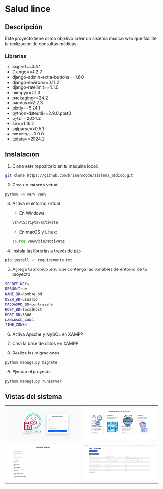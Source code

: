 # Salud lince


## Descripción
Este proyecto tiene como objetivo crear un sistema medico web que facilite la realización de consultas médicas

### Librerías
- asgiref==3.8.1
- Django==4.2.7
- django-admin-extra-buttons==1.6.0
- django-environ==0.11.2
- django-ratelimit==4.1.0
- numpy==2.1.3
- packaging==24.2
- pandas==2.2.3
- plotly==5.24.1
- python-dateutil==2.9.0.post0
- pytz==2024.2
- six==1.16.0
- sqlparse==0.5.1
- tenacity==9.0.0
- tzdata==2024.2

## Instalación
1. Clona este repositorio en tu máquina local:
```bash
git clone https://github.com/brianrscode/sistema_medico.git
```

2. Crea un entorno virtual
```bash
python -m venv venv
```

3. Activa el entorno virtual
    - En Windows:

    ```bash
    venv\Scripts\activate
    ```

    - En macOS y Linux:

    ```bash
    source venv/bin/activate
    ```

4. Instala las librerías a través de `pip`:
```bash
pip install -r requirements.txt
```

5. Agrega tú archivo .env que contenga las variables de entorno de tu proyecto
```bash
SECRET_KEY=
DEBUG=True
NAME_BD=nombre_bd
USER_BD=usuario
PASSWORD_BD=contraseña
HOST_BD=localhost
PORT_BD=3306
LANGUAGE_CODE=
TIME_ZONE=
```

6. Activa Apache y MySQL en XAMPP

7. Crea la base de datos en XAMPP

8. Realiza las migraciones
```bash
python manage.py migrate
```

9. Ejecuta el proyecto
```bash
python manage.py runserver
```

## Vistas del sistema
<table>
    <tr>
        <td>
            <img src="imgs_proyecto/login.png" width=800>
        </td>
        <td>
            <img src="imgs_proyecto/dashboard_paciente.png" width=800>
        </td>
    </tr>
    <tr>
        <td>
            <img src="imgs_proyecto/historial_paciente.png" width=800>
        </td>
        <td>
            <img src="imgs_proyecto/consultas_medico.png" width=800>
        </td>
    </tr>
</table>